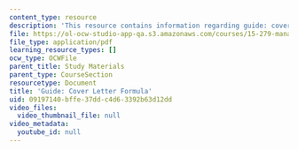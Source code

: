 ```yaml
---
content_type: resource
description: 'This resource contains information regarding guide: cover letter formula.'
file: https://ol-ocw-studio-app-qa.s3.amazonaws.com/courses/15-279-management-communication-for-undergraduates-fall-2012/09197140bffe37ddc4d63392b63d12dd_MIT15_279F12_coverLttrFmla.pdf
file_type: application/pdf
learning_resource_types: []
ocw_type: OCWFile
parent_title: Study Materials
parent_type: CourseSection
resourcetype: Document
title: 'Guide: Cover Letter Formula'
uid: 09197140-bffe-37dd-c4d6-3392b63d12dd
video_files:
  video_thumbnail_file: null
video_metadata:
  youtube_id: null
---
```

